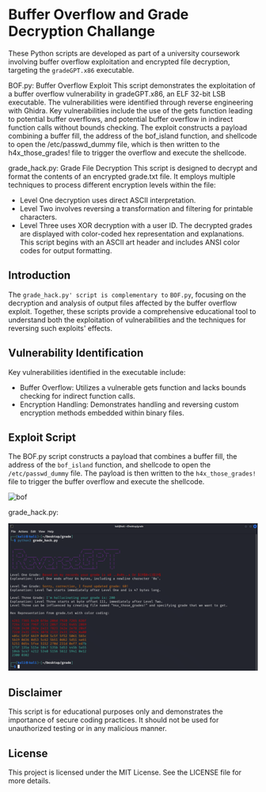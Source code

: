 
# Buffer Overflow and Grade Decryption Challange

These Python scripts are developed as part of a university coursework involving buffer overflow exploitation and encrypted file decryption, targeting the `gradeGPT.x86` executable.

BOF.py: Buffer Overflow Exploit
This script demonstrates the exploitation of a buffer overflow vulnerability in gradeGPT.x86, an ELF 32-bit LSB executable. The vulnerabilities were identified through reverse engineering with Ghidra. Key vulnerabilities include the use of the gets function leading to potential buffer overflows, and potential buffer overflow in indirect function calls without bounds checking. The exploit constructs a payload combining a buffer fill, the address of the bof_island function, and shellcode to open the /etc/passwd_dummy file, which is then written to the h4x_those_grades! file to trigger the overflow and execute the shellcode.

grade_hack.py: Grade File Decryption
This script is designed to decrypt and format the contents of an encrypted grade.txt file. It employs multiple techniques to process different encryption levels within the file:

- Level One decryption uses direct ASCII interpretation.
- Level Two involves reversing a transformation and filtering for printable characters.
- Level Three uses XOR decryption with a user ID.
The decrypted grades are displayed with color-coded hex representation and explanations. This script begins with an ASCII art header and includes ANSI color codes for output formatting.

## Introduction

The `grade_hack.py' script is complementary to` `BOF.py`, focusing on the decryption and analysis of output files affected by the buffer overflow exploit. Together, these scripts provide a comprehensive educational tool to understand both the exploitation of vulnerabilities and the techniques for reversing such exploits' effects.

## Vulnerability Identification

Key vulnerabilities identified in the executable include:

- Buffer Overflow: Utilizes a vulnerable gets function and lacks bounds checking for indirect function calls.
- Encryption Handling: Demonstrates handling and reversing custom encryption methods embedded within binary files.

## Exploit Script

The BOF.py script constructs a payload that combines a buffer fill, the address of the `bof_island` function, and shellcode to open the `/etc/passwd_dummy` file. The payload is then written to the `h4x_those_grades!` file to trigger the buffer overflow and execute the shellcode.

![bof](https://github.com/Gadzhovski/BufferOverflowExample/assets/93713208/96844144-fa86-4329-9f43-e0012d9448a0)

grade_hack.py:

![hack](https://github.com/Gadzhovski/Reverse-Engineer-and-Buffer-Overflow-Challange/blob/main/grade_hack.png)

## Disclaimer

This script is for educational purposes only and demonstrates the importance of secure coding practices. It should not be used for unauthorized testing or in any malicious manner.

## License

This project is licensed under the MIT License. See the LICENSE file for more details.
